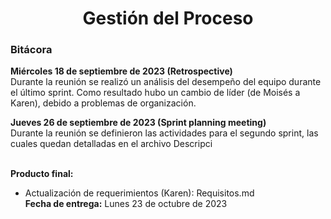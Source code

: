 ﻿<center><h1>Gestión del Proceso</h1></center>

### Bitácora
**Miércoles 18 de septiembre de 2023 (Retrospective)**<br> Durante la reunión se realizó un análisis del desempeño del equipo durante el último sprint. Como resultado hubo un cambio de líder (de Moisés a Karen), debido a problemas de organización. 

**Jueves 26 de septiembre de 2023 (Sprint planning meeting)**<br> Durante la reunión se definieron las actividades para el segundo sprint, las cuales quedan detalladas en el archivo Descripci

<br>**Producto final:** 

 - Actualización de requerimientos (Karen): Requisitos.md
<br>**Fecha de entrega:** Lunes 23 de octubre de 2023


<!--stackedit_data:
eyJoaXN0b3J5IjpbLTI1NDEzNDkwNiwtMTYwMzA5MjQyNCwtMT
QyOTE3NzYyMF19
-->